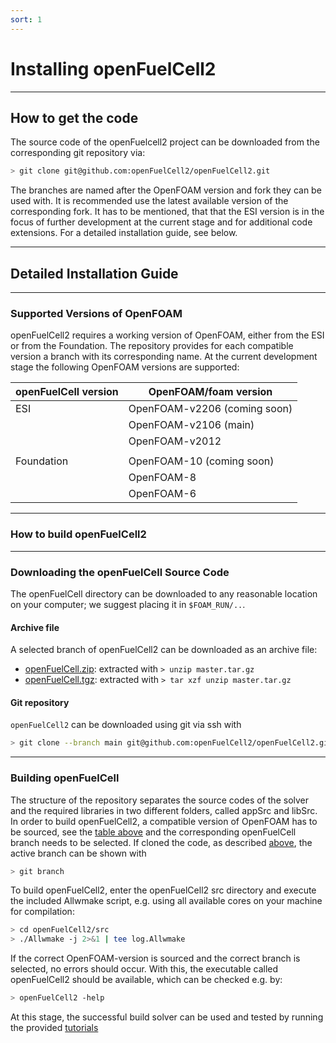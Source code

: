 ```yaml
---
sort: 1
---
```


# Installing openFuelCell2

---

## How to get the code

The source code of the openFuelcell2 project can be downloaded from the corresponding git repository via:
```bash
> git clone git@github.com:openFuelCell2/openFuelCell2.git
```

The branches are named after the OpenFOAM version and fork they can be used with. It is recommended use the latest available version of the corresponding fork. It has to be mentioned, that that the ESI version is in the focus of further development at the current stage and for additional code extensions.
For a detailed installation guide, see below.


---

## Detailed Installation Guide

---

### Supported Versions of OpenFOAM
 
openFuelCell2 requires a working version of OpenFOAM, either from the ESI or from the Foundation. The repository provides for each compatible version a branch with its corresponding name.
At the current development stage the following OpenFOAM versions are supported:

| openFuelCell version | OpenFOAM/foam version |
| ------- | -------- |
| ESI | OpenFOAM-v2206 (coming soon) |
|  | OpenFOAM-v2106 (main) |
|  | OpenFOAM-v2012 |
|  |  |
| Foundation | OpenFOAM-10 (coming soon) |
|  | OpenFOAM-8|
|  | OpenFOAM-6|

---

### How to build openFuelCell2


---

### Downloading the openFuelCell Source Code

The openFuelCell directory can be downloaded to any reasonable location on your computer; we suggest placing it in `$FOAM_RUN/..`.

#### Archive file
A selected branch of openFuelCell2 can be downloaded as an archive file:
- [openFuelCell.zip](https://github.com/openFuelCell/openFuelCell/archive/refs/tags/master.zip): extracted with `> unzip master.tar.gz`
- [openFuelCell.tgz](https://github.com/openFuelCell/openFuelCell/archive/refs/tags/master.tar.gz): extracted with `> tar xzf unzip master.tar.gz`


#### Git repository
`openFuelCell2` can be downloaded using git via ssh with
```bash
> git clone --branch main git@github.com:openFuelCell2/openFuelCell2.git
```

---

### Building openFuelCell

The structure of the repository separates the source codes of the solver and the required libraries in two different folders, called appSrc and libSrc.
In order to build openFuelCell2, a compatible version of OpenFOAM has to be sourced, see the [table above](#supported-versions-of-openfoam) and the corresponding openFuelCell branch needs to be selected. If cloned the code, as described [above](#git-repository), the active branch can be shown with 

```bash
> git branch
```

To build openFuelCell2, enter the openFuelCell2 src directory and execute the included Allwmake script, e.g. using all available cores on your machine for compilation:

```bash
> cd openFuelCell2/src
> ./Allwmake -j 2>&1 | tee log.Allwmake
```

If the correct OpenFOAM-version is sourced and the correct branch is selected, no errors should occur. With this, the executable called openFuelCell2 should be available, which can be checked e.g. by:

```bash
> openFuelCell2 -help
```

At this stage, the successful build solver can be used and tested by running the provided [tutorials](../tutorials/README.md)
